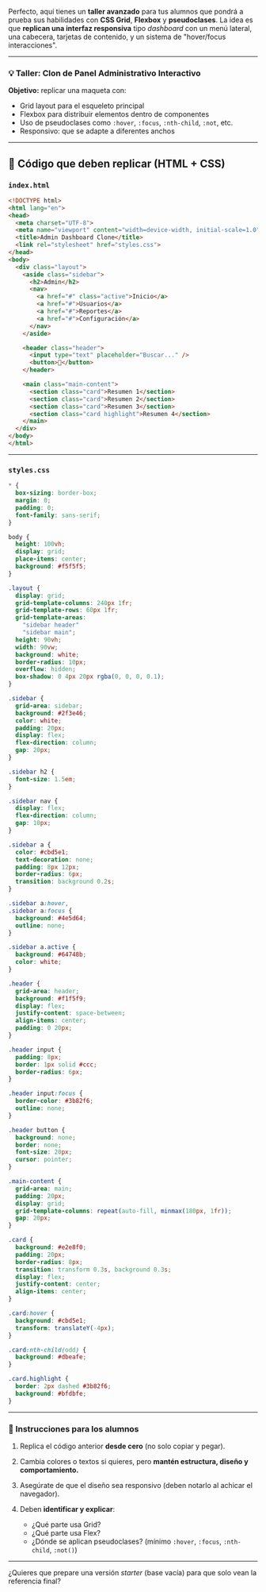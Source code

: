 Perfecto, aquí tienes un **taller avanzado** para tus alumnos que pondrá a prueba sus habilidades con **CSS Grid**, **Flexbox** y **pseudoclases**. La idea es que **replican una interfaz responsiva** tipo *dashboard* con un menú lateral, una cabecera, tarjetas de contenido, y un sistema de "hover/focus interacciones".

---

### 💡 Taller: Clon de Panel Administrativo Interactivo

**Objetivo:** replicar una maqueta con:

* Grid layout para el esqueleto principal
* Flexbox para distribuir elementos dentro de componentes
* Uso de pseudoclases como `:hover`, `:focus`, `:nth-child`, `:not`, etc.
* Responsivo: que se adapte a diferentes anchos

---

## 🧩 Código que deben replicar (HTML + CSS)

### `index.html`

```html
<!DOCTYPE html>
<html lang="en">
<head>
  <meta charset="UTF-8">
  <meta name="viewport" content="width=device-width, initial-scale=1.0">
  <title>Admin Dashboard Clone</title>
  <link rel="stylesheet" href="styles.css">
</head>
<body>
  <div class="layout">
    <aside class="sidebar">
      <h2>Admin</h2>
      <nav>
        <a href="#" class="active">Inicio</a>
        <a href="#">Usuarios</a>
        <a href="#">Reportes</a>
        <a href="#">Configuración</a>
      </nav>
    </aside>

    <header class="header">
      <input type="text" placeholder="Buscar..." />
      <button>🔔</button>
    </header>

    <main class="main-content">
      <section class="card">Resumen 1</section>
      <section class="card">Resumen 2</section>
      <section class="card">Resumen 3</section>
      <section class="card highlight">Resumen 4</section>
    </main>
  </div>
</body>
</html>
```

---

### `styles.css`

```css
* {
  box-sizing: border-box;
  margin: 0;
  padding: 0;
  font-family: sans-serif;
}

body {
  height: 100vh;
  display: grid;
  place-items: center;
  background: #f5f5f5;
}

.layout {
  display: grid;
  grid-template-columns: 240px 1fr;
  grid-template-rows: 60px 1fr;
  grid-template-areas:
    "sidebar header"
    "sidebar main";
  height: 90vh;
  width: 90vw;
  background: white;
  border-radius: 10px;
  overflow: hidden;
  box-shadow: 0 4px 20px rgba(0, 0, 0, 0.1);
}

.sidebar {
  grid-area: sidebar;
  background: #2f3e46;
  color: white;
  padding: 20px;
  display: flex;
  flex-direction: column;
  gap: 20px;
}

.sidebar h2 {
  font-size: 1.5em;
}

.sidebar nav {
  display: flex;
  flex-direction: column;
  gap: 10px;
}

.sidebar a {
  color: #cbd5e1;
  text-decoration: none;
  padding: 8px 12px;
  border-radius: 6px;
  transition: background 0.2s;
}

.sidebar a:hover,
.sidebar a:focus {
  background: #4e5d64;
  outline: none;
}

.sidebar a.active {
  background: #64748b;
  color: white;
}

.header {
  grid-area: header;
  background: #f1f5f9;
  display: flex;
  justify-content: space-between;
  align-items: center;
  padding: 0 20px;
}

.header input {
  padding: 8px;
  border: 1px solid #ccc;
  border-radius: 6px;
}

.header input:focus {
  border-color: #3b82f6;
  outline: none;
}

.header button {
  background: none;
  border: none;
  font-size: 20px;
  cursor: pointer;
}

.main-content {
  grid-area: main;
  padding: 20px;
  display: grid;
  grid-template-columns: repeat(auto-fill, minmax(180px, 1fr));
  gap: 20px;
}

.card {
  background: #e2e8f0;
  padding: 20px;
  border-radius: 8px;
  transition: transform 0.3s, background 0.3s;
  display: flex;
  justify-content: center;
  align-items: center;
}

.card:hover {
  background: #cbd5e1;
  transform: translateY(-4px);
}

.card:nth-child(odd) {
  background: #dbeafe;
}

.card.highlight {
  border: 2px dashed #3b82f6;
  background: #bfdbfe;
}
```

---

### 📌 Instrucciones para los alumnos

1. Replica el código anterior **desde cero** (no solo copiar y pegar).
2. Cambia colores o textos si quieres, pero **mantén estructura, diseño y comportamiento.**
3. Asegúrate de que el diseño sea responsivo (deben notarlo al achicar el navegador).
4. Deben **identificar y explicar**:

   * ¿Qué parte usa Grid?
   * ¿Qué parte usa Flex?
   * ¿Dónde se aplican pseudoclases? (mínimo `:hover`, `:focus`, `:nth-child`, `:not()`)

---

¿Quieres que prepare una versión *starter* (base vacía) para que solo vean la referencia final?
